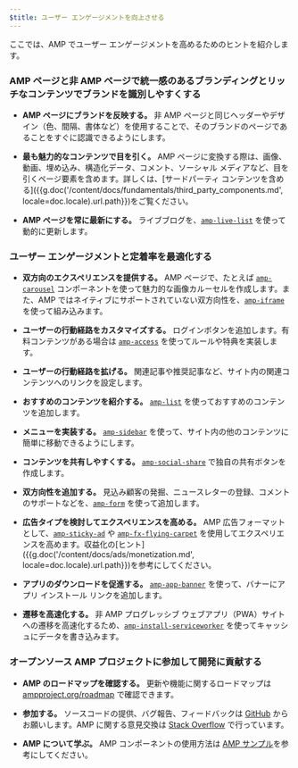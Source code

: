 ```yaml
---
$title: ユーザー エンゲージメントを向上させる
---
```

ここでは、AMP でユーザー エンゲージメントを高めるためのヒントを紹介します。

### AMP ページと非 AMP ページで統一感のあるブランディングとリッチなコンテンツでブランドを識別しやすくする

- **AMP ページにブランドを反映する。** 非 AMP ページと同じヘッダーやデザイン（色、間隔、書体など）を使用することで、そのブランドのページであることをすぐに認識できるようにします。

- **最も魅力的なコンテンツで目を引く。**  AMP ページに変換する際は、画像、動画、埋め込み、構造化データ、コメント、ソーシャル メディアなど、目を引くページ要素を含めます。詳しくは、[サードパーティ コンテンツを含める]({{g.doc('/content/docs/fundamentals/third_party_components.md', locale=doc.locale).url.path}})をご覧ください。

- **AMP ページを常に最新にする。**  ライブブログを、[`amp-live-list`](/ja/docs/reference/components/amp-live-list.html) を使って動的に更新します。

### ユーザー エンゲージメントと定着率を最適化する

- **双方向のエクスペリエンスを提供する。**  AMP ページで、たとえば [`amp-carousel`](/ja/docs/reference/components/amp-carousel.html)  コンポーネントを使って魅力的な画像カルーセルを作成します。また、AMP ではネイティブにサポートされていない双方向性を、[`amp-iframe`](/ja/docs/reference/components/amp-iframe.html) を使って組み込みます。

- **ユーザーの行動経路をカスタマイズする。**  ログインボタンを追加します。有料コンテンツがある場合は [`amp-access`](/ja/docs/reference/components/amp-access.html) を使ってルールや特典を実装します。

- **ユーザーの行動経路を拡げる。** 関連記事や推奨記事など、サイト内の関連コンテンツへのリンクを設定します。

- **おすすめのコンテンツを紹介する。** [`amp-list`](/ja/docs/reference/components/amp-list.html) を使っておすすめのコンテンツを追加します。

- **メニューを実装する。** [`amp-sidebar`](/ja/docs/reference/components/amp-sidebar.html) を使って、サイト内の他のコンテンツに簡単に移動できるようにします。

- **コンテンツを共有しやすくする。** [`amp-social-share`](/ja/docs/reference/components/amp-social-share.html) で独自の共有ボタンを作成します。

- **双方向性を追加する。**  見込み顧客の発掘、ニュースレターの登録、コメントのサポートなどを、[`amp-form`](/ja/docs/reference/components/amp-form.html) を使って追加します。

- **広告タイプを検討してエクスペリエンスを高める。**  AMP 広告フォーマットとして、[`amp-sticky-ad`](/ja/docs/reference/components/amp-sticky-ad.html) や [`amp-fx-flying-carpet`](/ja/docs/reference/components/amp-fx-flying-carpet.html) を使用してエクスペリエンスを高めます。収益化の[ヒント]({{g.doc('/content/docs/ads/monetization.md', locale=doc.locale).url.path}})を参考にしてください。

- **アプリのダウンロードを促進する。**
 [`amp-app-banner`](/ja/docs/reference/components/amp-app-banner.html) を使って、バナーにアプリ インストール リンクを追加します。

- **遷移を高速化する。**  非 AMP プログレッシブ ウェブアプリ（PWA）サイトへの遷移を高速化するため、[`amp-install-serviceworker`](/ja/docs/reference/components/amp-install-serviceworker.html) を使ってキャッシュにデータを書き込みます。

### オープンソース AMP プロジェクトに参加して開発に貢献する

- **AMP のロードマップを確認する。**  更新や機能に関するロードマップは [ampproject.org/roadmap](https://www.ampproject.org/ja/roadmap) で確認できます。

- **参加する。**  ソースコードの提供、バグ報告、フィードバックは [GitHub](https://github.com/ampproject/amphtml/blob/master/CONTRIBUTING.md) からお願いします。AMP に関する意見交換は [Stack Overflow](https://stackoverflow.com/questions/tagged/amp-html) で行っています。

- **AMP について学ぶ。**  AMP コンポーネントの使用方法は [AMP サンプル](https://ampbyexample.com/)を参考にしてください。

